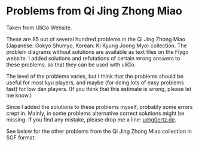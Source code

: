 Problems from Qi Jing Zhong Miao
===============

Taken from UliGo Website.

These are 85 out of several hundred problems in the Qi Jing Zhong Miao (Japanese: Gokyo Shumyo, Korean: Ki Kyung Joong Myo) collection. The problem diagrams without solutions are available as text files on the Flygo website. I added solutions and refutations of certain wrong answers to these problems, so that they can be used with uliGo.

The level of the problems varies, but I think that the problems should be useful for most kyu players, and maybe (for doing lots of easy problems fast) for low dan players. (If you think that this estimate is wrong, please let me know.)

Since I added the solutions to these problems myself, probably some errors crept in. Mainly, in some problems alternative correct solutions might be missing. If you find any mistake, please drop me a line: u@g0ertz.de.

See below for the other problems from the Qi Jing Zhong Miao collection in SGF format.
